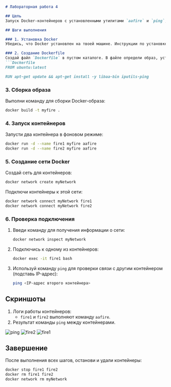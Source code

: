 

```markdown
# Лабораторная работа 4

## Цель
Запуск Docker-контейнеров с установленными утилитами `aafire` и `ping`, настройка сети между контейнерами и проверка сетевого соединения.

## Шаги выполнения

### 1. Установка Docker
Убедись, что Docker установлен на твоей машине. Инструкции по установке можно найти на официальном сайте Docker для твоей операционной системы.

### 2. Создание Dockerfile
Создай файл `Dockerfile` в пустом каталоге. В файле определи образ, установи необходимые утилиты:
```Dockerfile
FROM ubuntu:latest

RUN apt-get update && apt-get install -y libaa-bin iputils-ping
```

### 3. Сборка образа
Выполни команду для сборки Docker-образа:
```bash
docker build -t myfire .
```

### 4. Запуск контейнеров
Запусти два контейнера в фоновом режиме:
```bash
docker run -d --name fire1 myfire aafire
docker run -d --name fire2 myfire aafire
```

### 5. Создание сети Docker
Создай сеть для контейнеров:
```bash
docker network create myNetwork
```

Подключи контейнеры к этой сети:
```bash
docker network connect myNetwork fire1
docker network connect myNetwork fire2
```

### 6. Проверка подключения
1. Введи команду для получения информации о сети:
   ```bash
   docker network inspect myNetwork
   ```

2. Подключись к одному из контейнеров:
   ```bash
   docker exec -it fire1 bash
   ```

3. Используй команду `ping` для проверки связи с другим контейнером (подставь IP-адрес):
   ```bash
   ping <IP-адрес второго контейнера>
   ```

## Скриншоты
1. Логи работы контейнеров:
   - `fire1` и `fire2` выполняют команду `aafire`.
2. Результат команды `ping` между контейнерами.

![ping](https://github.com/user-attachments/assets/d08e2b5e-c904-491c-ab72-65167f4a179d)
![fire2](https://github.com/user-attachments/assets/3d193b77-b530-4ff8-a99a-c88878fdfe5c)
![fire1](https://github.com/user-attachments/assets/8d31d954-26d4-4642-ae89-632d34d950e6)


## Завершение
После выполнения всех шагов, останови и удали контейнеры:
```bash
docker stop fire1 fire2
docker rm fire1 fire2
docker network rm myNetwork
```

